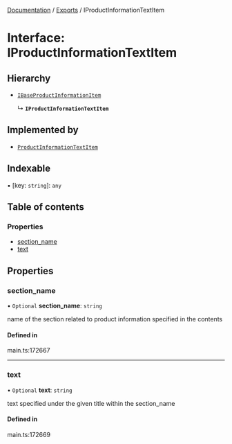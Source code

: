 [Documentation](../README.md) / [Exports](../modules.md) / IProductInformationTextItem

# Interface: IProductInformationTextItem

## Hierarchy

- [`IBaseProductInformationItem`](IBaseProductInformationItem.md)

  ↳ **`IProductInformationTextItem`**

## Implemented by

- [`ProductInformationTextItem`](../classes/ProductInformationTextItem.md)

## Indexable

▪ [key: `string`]: `any`

## Table of contents

### Properties

- [section\_name](IProductInformationTextItem.md#section_name)
- [text](IProductInformationTextItem.md#text)

## Properties

### section\_name

• `Optional` **section\_name**: `string`

name of the section related to product information specified in the contents

#### Defined in

main.ts:172667

___

### text

• `Optional` **text**: `string`

text specified under the given title within the section_name

#### Defined in

main.ts:172669
